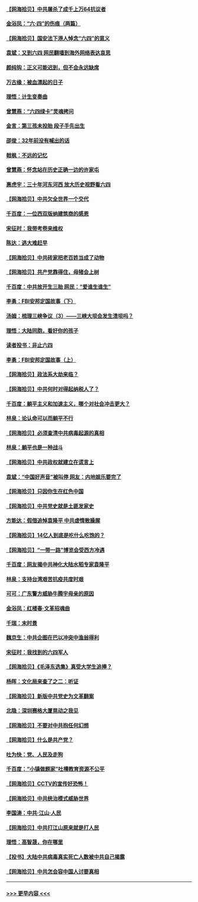 #### [【网海拾贝】中共屠杀了成千上万64抗议者](../pages/nsc993/n13002713.md?t=06080001) 
#### [金浴凤：“六·四”的伤痕（两篇）](../pages/nsc993/n13001719.md?t=06080001) 
#### [【网海拾贝】国安法下港人悼念“六四”的意义](../pages/nsc993/n13001039.md?t=06080001) 
#### [袁斌：又到六四 网民翻墙到海外网络表达哀思](../pages/nsc993/n13000995.md?t=06080001) 
#### [颜纯钩：正义可能迟到，但不会永远缺席](../pages/nsc993/n13000920.md?t=06080001) 
#### [万古缘：被血漂起的日子](../pages/nsc993/n13000914.md?t=06080001) 
#### [理悟：计生变奏曲](../pages/nsc993/n13000414.md?t=06080001) 
#### [曾慧燕：“六四绿卡”灵魂拷问](../pages/nsc993/n13000277.md?t=06080001) 
#### [金言：第三孩未投胎 段子手先出生](../pages/nsc993/n13000215.md?t=06080001) 
#### [邵俊：32年前没有喊出的话](../pages/nsc993/n13000181.md?t=06080001) 
#### [戟枫：不远的记忆](../pages/nsc993/n13000121.md?t=06080001) 
#### [曾慧燕：怀念站在历史正确一边的许家屯](../pages/nsc993/n13000073.md?t=06080001) 
#### [惠虎宇：三十年河东河西 放大历史视野看六四](../pages/nsc993/n13000018.md?t=06080001) 
#### [【网海拾贝】中共欠全世界一个交代](../pages/nsc993/n12998706.md?t=06080001) 
#### [千百度：一位西双版纳建筑商的感恩](../pages/nsc993/n12998487.md?t=06080001) 
#### [宋征时：我带考卷来维权](../pages/nsc993/n12994088.md?t=06080001) 
#### [陈达：逃大难赶早](../pages/nsc993/n12993569.md?t=06080001) 
#### [【网海拾贝】中共砖家把老百姓当成了动物](../pages/nsc993/n12993483.md?t=06080001) 
#### [【网海拾贝】共产党靠得住，母猪会上树](../pages/nsc993/n12990730.md?t=06080001) 
#### [千百度：中共放开生三胎 网民：“爱谁生谁生”](../pages/nsc993/n12990644.md?t=06080001) 
#### [李勇：FBI安邦定国故事（下）](../pages/nsc993/n12987854.md?t=06080001) 
#### [汤姆：梳理三峡争议（3）——三峡大坝会发生溃坝吗？](../pages/nsc993/n12989806.md?t=06080001) 
#### [理悟：大陆同胞，看好你的孩子](../pages/nsc993/n12989778.md?t=06080001) 
#### [读者投书：非止六四](../pages/nsc993/n12989673.md?t=06080001) 
#### [李勇：FBI安邦定国故事（上）](../pages/nsc993/n12987749.md?t=06080001) 
#### [【网海拾贝】政法系大劫来临？](../pages/nsc993/n12987596.md?t=06080001) 
#### [【网海拾贝】中共何时对得起纳税人了？](../pages/nsc993/n12985578.md?t=06080001) 
#### [千百度：躺平主义和加速主义，哪个对社会冲击更大？](../pages/nsc993/n12985512.md?t=06080001) 
#### [林泉：论认命可以而躺平不行](../pages/nsc993/n12985505.md?t=06080001) 
#### [【网海拾贝】必须查清中共病毒起源的真相](../pages/nsc993/n12984276.md?t=06080001) 
#### [林泉：躺平也是一种战斗](../pages/nsc993/n12984194.md?t=06080001) 
#### [【网海拾贝】中共政权就建立在谎言上](../pages/nsc993/n12981880.md?t=06080001) 
#### [袁斌：“中国好声音”被叫停 网友：内地娱乐要完了](../pages/nsc993/n12981826.md?t=06080001) 
#### [【网海拾贝】只因你生在红色中国](../pages/nsc993/n12979096.md?t=06080001) 
#### [【网海拾贝】中共党史就是土匪发家史](../pages/nsc993/n12976478.md?t=06080001) 
#### [方能达：假借追悼袁隆平 中共虚情散臊腥](../pages/nsc993/n12976396.md?t=06080001) 
#### [【网海拾贝】14亿人到底是吃什么吃饱的？](../pages/nsc993/n12974125.md?t=06080001) 
#### [【网海拾贝】“一带一路”博览会受西方冷遇](../pages/nsc993/n12971787.md?t=06080001) 
#### [千百度：网友揭中共神化大陆水稻专家袁隆平](../pages/nsc993/n12971733.md?t=06080001) 
#### [林泉：支持台湾艰苦抗疫共度时艰](../pages/nsc993/n12971350.md?t=06080001) 
#### [可可：广东警方威胁牛腾宇母亲的原因](../pages/nsc993/n12971100.md?t=06080001) 
#### [金浴凤：红楼春·文革招魂曲](../pages/nsc993/n12970354.md?t=06080001) 
#### [千瑞：末时景](../pages/nsc993/n12970337.md?t=06080001) 
#### [魏京生：中共企图在巴以冲突中渔翁得利](../pages/nsc993/n12970286.md?t=06080001) 
#### [宋征时：我找到的六四军人](../pages/nsc993/n12970213.md?t=06080001) 
#### [【网海拾贝】《毛泽东选集》真受大学生追捧？](../pages/nsc993/n12968779.md?t=06080001) 
#### [杨晖：文化局来查了之二：听证](../pages/nsc993/n12966528.md?t=06080001) 
#### [【网海拾贝】新版中共党史为文革翻案](../pages/nsc993/n12967526.md?t=06080001) 
#### [北隐：深圳赛格大厦晃动之我见](../pages/nsc993/n12967393.md?t=06080001) 
#### [【网海拾贝】不要对中共抱任何幻想](../pages/nsc993/n12965222.md?t=06080001) 
#### [【网海拾贝】什么是共产党？](../pages/nsc993/n12962781.md?t=06080001) 
#### [吐为快：党、人民及走狗](../pages/nsc993/n12962747.md?t=06080001) 
#### [千百度：“小镇做题家”吐槽教育资源不公平](../pages/nsc993/n12962705.md?t=06080001) 
#### [【网海拾贝】CCTV的宣传好恐怖！](../pages/nsc993/n12959984.md?t=06080001) 
#### [【网海拾贝】中共统治模式威胁世界](../pages/nsc993/n12957622.md?t=06080001) 
#### [李国涛：中共‧江山‧人民](../pages/nsc993/n12957502.md?t=06080001) 
#### [【网海拾贝】中共打江山原来就是打人民](../pages/nsc993/n12954345.md?t=06080001) 
#### [理悟：高智晟，你在哪里](../pages/nsc993/n12953115.md?t=06080001) 
#### [【投书】大陆中共病毒真实死亡人数被中共自己揭露](../pages/nsc993/n12953050.md?t=06080001) 
#### [【网海拾贝】中共怎会容中国人讨要真相](../pages/nsc993/n12952161.md?t=06080001) 

----
#### [ >>> 更早内容 <<< ](../indexes/nsc993-earlier.md)
